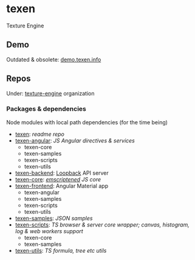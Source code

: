 # texen

Texture Engine

## Demo

Outdated & obsolete: [demo.texen.info](http://demo.texen.info/)

## Repos

Under: [texture-engine](https://github.com/texture-engine) organization

### Packages & dependencies

Node modules with local path dependencies (for the time being)

- [texen](.): *readme repo*
- [texen-angular](../texen-angular): *JS Angular directives & services*
  - texen-core
  - texen-samples
  - texen-scripts
  - texen-utils
- [texen-backend](texen-backend): [Loopback](http://loopback.io/) API server
- [texen-core](../texen-core): *[emscriptened](http://kripken.github.io/emscripten-site/) JS core*
- [texen-frontend](texen-frontend): Angular Material app
  - texen-angular
  - texen-samples
  - texen-scripts
  - texen-utils
- [texen-samples](../texen-samples): *JSON samples*
- [texen-scripts](../texen-scripts): *TS browser & server core wrapper; canvas, histogram, log & web workers support*
  - texen-core
  - texen-samples
- [texen-utils](../texen-utils): *TS formula, tree etc utils*
